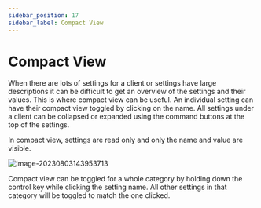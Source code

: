 ```yaml
---
sidebar_position: 17
sidebar_label: Compact View
---
```


# Compact View

When there are lots of settings for a client or settings have large descriptions it can be difficult to get an overview of the settings and their values. This is where compact view can be useful. An individual setting can have their compact view toggled by clicking on the name. All settings under a client can be collapsed or expanded using the command buttons at the top of the settings.

In compact view, settings are read only and only the name and value are visible.

![image-20230803143953713](../../static/img/image-20230803143953713.png)

Compact view can be toggled for a whole category by holding down the control key while clicking the setting name. All other settings in that category will be toggled to match the one clicked.
